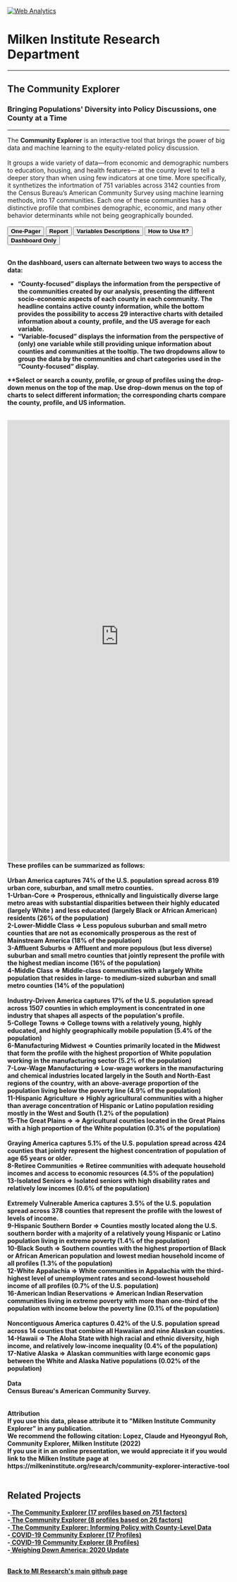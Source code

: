 <br><br>
<head><!-- Global site tag (gtag.js) - Google Analytics -->
<script async src="https://www.googletagmanager.com/gtag/js?id=UA-166686264-2"></script>
<script>
  window.dataLayer = window.dataLayer || [];
  function gtag(){dataLayer.push(arguments);}
  gtag('js', new Date());

  gtag('config', 'UA-166686264-2');
</script>

  <!-- Default Statcounter code for CE 17
https://miresearch.github.io/Community-Explorer-17-profiles/
-->
<script type="text/javascript">
var sc_project=12724919; 
var sc_invisible=1; 
var sc_security="161ec0d3"; 
</script>
<script type="text/javascript"
src="https://www.statcounter.com/counter/counter.js"
async></script>
<noscript><div class="statcounter"><a title="Web Analytics"
href="https://statcounter.com/" target="_blank"><img
class="statcounter"
src="https://c.statcounter.com/12724919/0/161ec0d3/1/"
alt="Web Analytics"
referrerPolicy="no-referrer-when-downgrade"></a></div></noscript>
<!-- End of Statcounter Code -->
  

<meta name="twitter:title" content="Community Explorer">
<meta name="twitter:description" content="The Community Explorer is an interactive tool that brings the power of big data and machine learning to the equity-related policy discussion. It sorts 751 behavioral, demographic, economic, and social factors across 3,192 US counties into 17 community profiles.">
<meta name="twitter:image" content="https://claudelopez.com/wp-content/uploads/2022/10/Screenshot-2022-10-14-160248.png">
<meta name="twitter:card" content="summary_large_image">

<meta property="og:title" content="Community Explorer">
<meta property="og:description" content="The Community Explorer sorts 751 behavioral, demographic, economic, and social factors across 3,142 US counties into 17 community profiles. ;">
<meta property="og:image" content="https://claudelopez.com/wp-content/uploads/2022/10/Screenshot-2022-10-14-160248.png">
<meta property="og:image:url" content="https://claudelopez.com/wp-content/uploads/2022/10/Screenshot-2022-10-14-160248.png">
<meta property="og:image:secure_url" content="https://claudelopez.com/wp-content/uploads/2022/10/Screenshot-2022-10-14-160248.png">
<meta property="og:url" content="https://miresearch.github.io/Community-Explorer/">

</head>

<H1><b>Milken Institute Research Department </b></H1><Hr>

<H2><b> The Community Explorer</b> </H2> 
<H3><b>Bringing Populations' Diversity into Policy Discussions, one County at a Time</b></H3><Hr>
  

The <b>Community Explorer</b> is an interactive tool that brings the power of big data and machine learning to the equity-related policy discussion.<br>
  <br>
It groups a wide variety of data—from economic and demographic numbers to education, housing, and health features— at the county level to tell a deeper story than when using few indicators at one time. More specifically, it synthetizes the infortmation of 751 variables across 3142 counties from the Census Bureau’s American Community Survey using machine learning methods, into 17 communities. Each one of these communities has a distinctive profile that combines demographic, economic, and many other behavior determinants while not being geographically bounded.<b><br><br>
<a href="https://milkeninstitute.org/sites/default/files/2022-10/Community-Explorer-one-sheet.pdf" target="_blank"><button class="button button2"><b>One-Pager</b></button></a>  <a href=" https://milkeninstitute.org/sites/default/files/2022-10/The%20Community%20Explorer_County%20Data.pdf" target="_blank"><button class="button button2"><b> Report </b></button></a>  <a href="https://github.com/MIresearch/Community-Explorer-17-profiles/blob/master/variable%20description.pdf" target="_blank"><button class="button button2"><b>Variables Descriptions</b></button></a>  <a href="https://www.canva.com/design/DAFOrOz2tBs/ynh37cBzxgADFpcmM6tG7Q/view#3" target="_blank"><button class="button button2"><b>How to Use It?</b></button></a>   <a href="https://ceproject.azurewebsites.net/" target="_blank"><button class="button button2"><b>Dashboard Only</b></button></a>  <br><br>

On the dashboard, users can alternate between two ways to access the data:
<ul>
  <li>“County-focused” displays the information from the perspective of the communities created by our analysis, presenting the different socio-economic aspects of each county in each community. The headline contains active county information, while the bottom provides the possibility to access 29 interactive charts with detailed information about a county, profile, and the US average for each variable.</li>
  <li>“Variable-focused” displays the information from the perspective of (only) one variable while still providing unique information about counties and communities at the tooltip. The two dropdowns allow to group the data by the communities and chart categories used in the “County-focused” display.</li>
</ul>
  
 **Select or search a county, profile, or group of profiles using the drop-down menus on the top of the map. Use drop-down menus on the top of charts to select different information; the corresponding charts compare the county, profile, and US information. <b><br>
<br>   

<iframe src="https://ceproject.azurewebsites.net/" frameborder="0" height="1000" width="100%" padding="0" margin="0" allowfullscreen="allowfullscreen"></iframe>
  
<br>
<b>These profiles can be summarized as follows:</b>
<br>
<br><b>Urban America</B> captures 74% of the U.S. population spread across 819 urban core, suburban, and small metro counties.
<br><b>1-Urban-Core =></b> Prosperous, ethnically and linguistically diverse large metro areas with substantial disparities between their highly educated (largely White ) and less educated (largely Black or African American) residents (26% of the population)
<br><b>2-Lower-Middle Class  =></b> Less populous suburban and small metro counties that are not as economically prosperous as the rest of Mainstream America (18% of the population)
<br><b>3-Affluent Suburbs =></b> Affluent and more populous (but less diverse) suburban and small metro counties that jointly represent the profile with the highest median income (16% of the population)
<br><b>4-Middle Class =></b> Middle-class communities with a largely White population that resides in large- to medium-sized suburban and small metro counties (14% of the population)
<br>
<br><b>Industry-Driven America</B> captures 17% of the U.S. population spread across 1507 counties in which employment is concentrated in one industry that shapes all aspects of the population's profile.
<br><b>5-College Towns =></b> College towns with a relatively young, highly educated, and highly geographically mobile population (5.4% of the population)
<br><b>6-Manufacturing Midwest =></b> Counties primarily located in the Midwest that form the profile with the highest proportion of White population working in the manufacturing sector (5.2% of the population) 
<br><b>7-Low-Wage Manufacturing =></b> Low-wage workers in the manufacturing and chemical industries located largely in the South and North-East regions of the country, with an above-average proportion of the population living below the poverty line (4.9% of the population)
<br><b>11-Hispanic Agriculture =></b> Highly agricultural communities with a higher than average concentration of Hispanic or Latino population residing mostly in the West and South (1.2% of the population)
<br><b>15-The Great Plains =></b> => Agricultural counties located in the Great Plains with a high proportion of the White population (0.3% of the population)
<br>
<br><b>Graying America</B> captures 5.1% of the U.S. population spread across 424 counties that jointly represent the highest concentration of population of age 65 years or older. 
<br><b>8-Retiree Communities =></b> Retiree communities with adequate household incomes and access to economic resources (4.5% of the population) 
<br><b>13-Isolated Seniors =></b> Isolated seniors with high disability rates and relatively low incomes (0.6% of the population)
<br>
<br><b>Extremely Vulnerable America</B> captures 3.5% of the U.S. population spread across 378 counties that represent the profile with the lowest of levels of income.
<br><b>9-Hispanic Southern Border =></b> Counties mostly located along the U.S. southern border with a majority of a relatively young Hispanic or Latino population living in extreme poverty (1.4% of the population)
<br><b>10-Black South =></b> Southern counties with the highest proportion of Black or African American population and lowest median household income of all profiles (1.3% of the population)
<br><b>12-White Appalachia =></b> White communities in Appalachia with the third-highest level of unemployment rates and second-lowest household income of all profiles (0.7% of the U.S. population)
<br><b>16-American Indian Reservations =></b> American Indian Reservation communities living in extreme poverty with more than one-third of the population with income below the poverty line (0.1% of the population)
<br>
<br><b>Noncontiguous America</B> captures 0.42% of the U.S. population spread across 14 counties that combine all Hawaiian and nine Alaskan counties.
<br><b>14-Hawaii =></b> The Aloha State with high racial and ethnic diversity, high income, and relatively low-income inequality (0.4% of the population)
<br><b>17-Native Alaska =></b> Alaskan communities with large economic gaps between the White and Alaska Native populations (0.02% of the population)
 
<br><br>
<Bh>
<b>Data</b><br>
Census Bureau's American Community Survey. <br>
<br> <br>
<Bh>
<b>Attribution </b><br>
If you use this data, please attribute it to "Milken Institute Community Explorer" in any publication. <br>
We recommend the following citation: Lopez, Claude and Hyeongyul Roh, Community Explorer, Milken Institute (2022)<br>    
If you use it in an online presentation, we would appreciate it if you would link to the Milken Institute page at https://milkeninstitute.org/research/community-explorer-interactive-tool
<br><br>
<H2>Related Projects </H2>
-<a href="https://miresearch.github.io/Community-Explorer/" target="_blank"> The Community Explorer (17 profiles based on 751 factors) </a> <br>
-<a href="https://miresearch.github.io/Community-Explorer-8-profiles//" target="_blank"> The Community Explorer  (8 profiles based on 26 factors) </a> <br>
-<a href="https://milkeninstitute.org/sites/default/files/reports-pdf/Community%20Explorer.pdf" target="_blank"> The Community Explorer: Informing Policy with County-Level Data </a> <br>
-<a href="https://miresearch.github.io/COVID19-Community-Explorer/" target="_blank"> COVID-19 Community Explorer (17 Profiles)</a> <br>
-<a href="https://miresearch.github.io/COVID-19-Community-Explorer-8profiles/" target="_blank"> COVID-19 Community Explorer (8 Profiles)</a> <br>
-<a href="https://milkeninstitute.org/reports/weighing-down-america-2020-update" target="_blank"> Weighing Down America: 2020 Update</a><br>
<Br>



<a href=" https://miresearch.github.io/About/" target="_blank"> <b>Back to MI Research's main github page</b>  </a>


